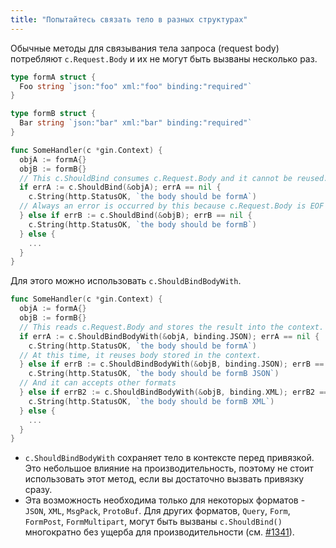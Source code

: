 ```yaml
---
title: "Попытайтесь связать тело в разных структурах"
---
```


Обычные методы для связывания тела запроса (request body) потребляют `c.Request.Body` и их
не могут быть вызваны несколько раз.

```go
type formA struct {
  Foo string `json:"foo" xml:"foo" binding:"required"`
}

type formB struct {
  Bar string `json:"bar" xml:"bar" binding:"required"`
}

func SomeHandler(c *gin.Context) {
  objA := formA{}
  objB := formB{}
  // This c.ShouldBind consumes c.Request.Body and it cannot be reused.
  if errA := c.ShouldBind(&objA); errA == nil {
    c.String(http.StatusOK, `the body should be formA`)
  // Always an error is occurred by this because c.Request.Body is EOF now.
  } else if errB := c.ShouldBind(&objB); errB == nil {
    c.String(http.StatusOK, `the body should be formB`)
  } else {
    ...
  }
}
```

Для этого можно использовать `c.ShouldBindBodyWith`.

```go
func SomeHandler(c *gin.Context) {
  objA := formA{}
  objB := formB{}
  // This reads c.Request.Body and stores the result into the context.
  if errA := c.ShouldBindBodyWith(&objA, binding.JSON); errA == nil {
    c.String(http.StatusOK, `the body should be formA`)
  // At this time, it reuses body stored in the context.
  } else if errB := c.ShouldBindBodyWith(&objB, binding.JSON); errB == nil {
    c.String(http.StatusOK, `the body should be formB JSON`)
  // And it can accepts other formats
  } else if errB2 := c.ShouldBindBodyWith(&objB, binding.XML); errB2 == nil {
    c.String(http.StatusOK, `the body should be formB XML`)
  } else {
    ...
  }
}
```

* `c.ShouldBindBodyWith` сохраняет тело в контексте перед привязкой. Это
небольшое влияние на производительность, поэтому не стоит использовать этот метод, если вы
достаточно вызвать привязку сразу.
* Эта возможность необходима только для некоторых форматов - `JSON`, `XML`, `MsgPack`,
`ProtoBuf`. Для других форматов, `Query`, `Form`, `FormPost`, `FormMultipart`,
могут быть вызваны `c.ShouldBind()` многократно без ущерба для
производительности (см. [#1341](https://github.com/gin-gonic/gin/pull/1341)).

